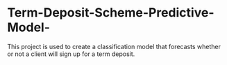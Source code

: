# Term-Deposit-Scheme-Predictive-Model-
This project is used to create a classification model that forecasts whether or not a client will sign up for a term deposit.
